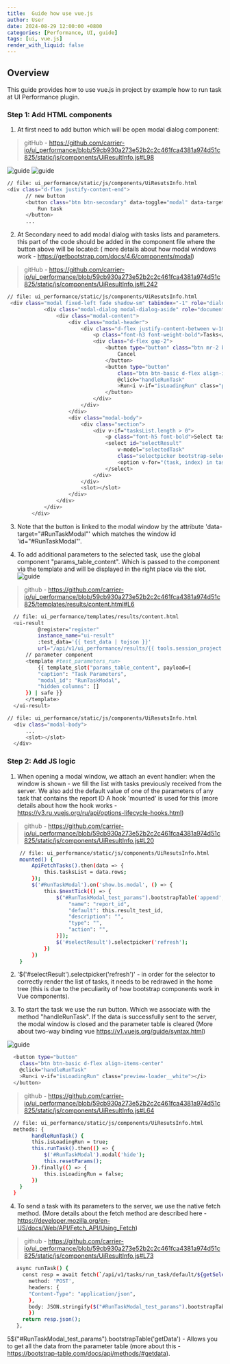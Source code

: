 ```yaml
---
title:  Guide how use vue.js
author: User
date: 2024-08-29 12:00:00 +0800
categories: [Performance, UI, guide]
tags: [ui, vue.js]
render_with_liquid: false
---
```


## Overview

This guide provides how to use vue.js in project by example how to run task at UI Performance plugin.

### Step 1: Add HTML components

1. At first need to add button which will be open modal dialog component:
> gitHub - https://github.com/carrier-io/ui_performance/blob/59cb930a273e52b2c2c461fca4381a974d51c825/static/js/components/UiResultInfo.js#L98

![guide](/assets/posts_img/guide_vue__1.png)
![guide](/assets/posts_img/guide_vue__2.png)

```bash
// file: ui_performance/static/js/components/UiResutsInfo.html
<div class="d-flex justify-content-end">
      // new button
      <button class="btn btn-secondary" data-toggle="modal" data-target="#RunTaskModal">
          Run task
      </button>
      ...
```

2. At Secondary need to add modal dialog with tasks lists and parameters. this part of the code should be added in the component file where the button above will be located:
   ( more details about how modal windows work - https://getbootstrap.com/docs/4.6/components/modal)
> gitHub - https://github.com/carrier-io/ui_performance/blob/59cb930a273e52b2c2c461fca4381a974d51c825/static/js/components/UiResultInfo.js#L242
```bash
// file: ui_performance/static/js/components/UiResutsInfo.html
 <div class="modal fixed-left fade shadow-sm" tabindex="-1" role="dialog" id="RunTaskModal">
            <div class="modal-dialog modal-dialog-aside" role="document">
                <div class="modal-content">
                    <div class="modal-header">
                        <div class="d-flex justify-content-between w-100">
                            <p class="font-h3 font-weight-bold">Tasks</p>
                            <div class="d-flex gap-2">
                                <button type="button" class="btn mr-2 btn-secondary" data-dismiss="modal" aria-label="Close">
                                    Cancel
                                </button>
                                <button type="button"
                                    class="btn btn-basic d-flex align-items-center"
                                    @click="handleRunTask"
                                    >Run<i v-if="isLoadingRun" class="preview-loader__white"></i>
                                </button>
                            </div>
                        </div>
                    </div>
                    <div class="modal-body">
                        <div class="section">
                            <div v-if="tasksList.length > 0">
                                <p class="font-h5 font-bold">Select task for run:</p>
                                <select id="selectResult"
                                    v-model="selectedTask"
                                    class="selectpicker bootstrap-select__b displacement-ml-4" data-style="btn">
                                    <option v-for="(task, index) in tasksList" :key="index" :value="task.task_id">{{ task.task_name }}</option>
                                </select>
                            </div>
                        </div>
                        <slot></slot>
                    </div>
                </div>
            </div>
        </div>
```

3. Note that the button is linked to the modal window by the attribute 'data-target="#RunTaskModal"' which matches the window id 'id="#RunTaskModal"'.

4. To add additional parameters to the selected task, use the global component "params_table_content". Which is passed to the component via the template and will be displayed in the right place via the slot.
   ![guide](/assets/posts_img/guide_vue__3.png)
> github - https://github.com/carrier-io/ui_performance/blob/59cb930a273e52b2c2c461fca4381a974d51c825/templates/results/content.html#L6
```bash
  // file: ui_performance/templates/results/content.html
  <ui-result
          @register="register"
          instance_name="ui-result"
          :test_data='{{ test_data | tojson }}'
          url="/api/v1/ui_performance/results/{{ tools.session_project.get() }}/{{ test_data['uid'] }}">
      // parameter component
      <template #test_parameters_run>
          {{ template_slot("params_table_content", payload={
          "caption": "Task Parameters",
          "modal_id": "RunTaskModal",
          "hidden_columns": []
      }) | safe }}
      </template>
  </ui-result>
```

```bash
// file: ui_performance/static/js/components/UiResutsInfo.html
  <div class="modal-body">
      ...
      <slot></slot>
  </div>
```
### Step 2: Add JS logic

1. When opening a modal window, we attach an event handler: when the window is shown - we fill the list with tasks previously received from the server.
We also add the default value of one of the parameters of any task that contains the report ID
A hook 'mounted' is used for this (more details about how the hook works - https://v3.ru.vuejs.org/ru/api/options-lifecycle-hooks.html)
> github - https://github.com/carrier-io/ui_performance/blob/59cb930a273e52b2c2c461fca4381a974d51c825/static/js/components/UiResultInfo.js#L20

```bash
    // file: ui_performance/static/js/components/UiResutsInfo.html
    mounted() {
        ApiFetchTasks().then(data => {
            this.tasksList = data.rows;
        });
        $('#RunTaskModal').on('show.bs.modal', () => {
            this.$nextTick(() => {
                $("#RunTaskModal_test_params").bootstrapTable('append', [{
                    "name": "report_id",
                    "default": this.result_test_id,
                    "description": "",
                    "type": "",
                    "action": "",
                }]);
                $('#selectResult').selectpicker('refresh');
            })
        })
    }
```

2. '$('#selectResult').selectpicker('refresh')' - in order for the selector to correctly render the list of tasks, it needs to be redrawed in the home tree (this is due to the peculiarity of how bootstrap components work in Vue components).

3. To start the task we use the run button. Which we associate with the method "handleRunTask".
   If the data is successfully sent to the server, the modal window is closed and the parameter table is cleared
   (More about two-way binding vue https://v1.vuejs.org/guide/syntax.html)

![guide](/assets/posts_img/guide_vue__4.png)
```bash
  <button type="button"
    class="btn btn-basic d-flex align-items-center"
    @click="handleRunTask"
    >Run<i v-if="isLoadingRun" class="preview-loader__white"></i>
  </button>
```

> github - https://github.com/carrier-io/ui_performance/blob/59cb930a273e52b2c2c461fca4381a974d51c825/static/js/components/UiResultInfo.js#L64

```bash
  // file: ui_performance/static/js/components/UiResutsInfo.html
  methods: {
        handleRunTask() {
        this.isLoadingRun = true;
        this.runTask().then(() => {
            $('#RunTaskModal').modal('hide');
            this.resetParams();
        }).finally(() => {
            this.isLoadingRun = false;
        })
    }
  }
```
4. To send a task with its parameters to the server, we use the native fetch method.
   (More details about the fetch method are described here - https://developer.mozilla.org/en-US/docs/Web/API/Fetch_API/Using_Fetch)

> github - https://github.com/carrier-io/ui_performance/blob/59cb930a273e52b2c2c461fca4381a974d51c825/static/js/components/UiResultInfo.js#L73

```bash
   async runTask() {
     const resp = await fetch(`/api/v1/tasks/run_task/default/${getSelectedProjectId()}/${this.selectedTask}`,{
       method: 'POST',
       headers: {
       "Content-Type": "application/json",
       },
       body: JSON.stringify($("#RunTaskModal_test_params").bootstrapTable('getData')),
       })
     return resp.json();
   },
```
5$("#RunTaskModal_test_params").bootstrapTable('getData') - Allows you to get all the data from the parameter table (more about this - https://bootstrap-table.com/docs/api/methods/#getdata).
